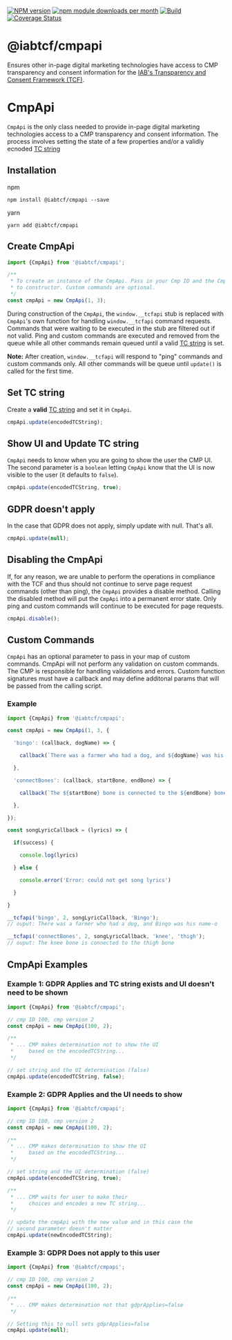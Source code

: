 [![NPM version](https://img.shields.io/npm/v/@iabtcf/cmpapi.svg?style=flat-square)](https://www.npmjs.com/package/@iabtcf/cmpapi)
[![npm module downloads per month](http://img.shields.io/npm/dm/@iabtcf/cmpapi.svg?style=flat)](https://www.npmjs.org/package/@iabtcf/cmpapi)
[![Build](https://travis-ci.org/chrispaterson/iabtcf.svg?branch=master)](https://travis-ci.org/chrispaterson/iabtcf)
[![Coverage Status](https://coveralls.io/repos/github/chrispaterson/iabtcf/badge.svg?branch=master)](https://coveralls.io/github/chrispaterson/iabtcf?branch=master)

# @iabtcf/cmpapi

Ensures other in-page digital marketing technologies have access to CMP transparency and consent information for the [IAB's Transparency and Consent Framework (TCF)](https://github.com/InteractiveAdvertisingBureau/GDPR-Transparency-and-Consent-Framework).

# CmpApi

`CmpApi` is the only class needed to provide in-page digital marketing technologies access to a CMP transparency and consent information.
The process involves setting the state of a few properties and/or a validly ecnoded [TC string](https://github.com/InteractiveAdvertisingBureau/GDPR-Transparency-and-Consent-Framework/blob/master/TCFv2/IAB%20Tech%20Lab%20-%20Consent%20string%20and%20vendor%20list%20formats%20v2.md#about-the-transparency--consent-string-tc-string)

## Installation

npm
```
npm install @iabtcf/cmpapi --save
```

yarn
```
yarn add @iabtcf/cmpapi
```



## Create CmpApi

````javascript
import {CmpApi} from '@iabtcf/cmpapi';

/**
 * To create an instance of the CmpApi. Pass in your Cmp ID and the Cmp Version
 * to constructor. Custom commands are optional.
 */
const cmpApi = new CmpApi(1, 3);
````

During construction of the `CmpApi`, the `window.__tcfapi` stub is replaced with `CmpApi`'s own function
for handling `window.__tcfapi` command requests. Commands that were waiting to be executed in the stub are
filtered out if not valid. Ping and custom commands are executed and removed from the queue while
all other commands remain queued until a valid [TC string](https://github.com/InteractiveAdvertisingBureau/GDPR-Transparency-and-Consent-Framework/blob/master/TCFv2/IAB%20Tech%20Lab%20-%20Consent%20string%20and%20vendor%20list%20formats%20v2.md#about-the-transparency--consent-string-tc-string) is set.

**Note:** After creation, `window.__tcfapi` will respond to "ping" commands and custom commands only. All other commands
will be queue until `update()` is called for the first time.

## Set TC string
Create a **valid** [TC string](https://www.iabtcf.com/api/core/classes/tcmodel.html) and set it in `CmpApi`.

````javascript
cmpApi.update(encodedTCString);
````

## Show UI and Update TC string
`CmpApi` needs to know when you are going to show the user the CMP UI. The second parameter is a `boolean` letting `CmpApi` know that the UI is now visible to the user (it defaults to `false`).

````javascript
cmpApi.update(encodedTCString, true);
````

## GDPR doesn't apply
In the case that GDPR does not apply, simply update with null. That's all.

````javascript
cmpApi.update(null);
````

## Disabling the CmpApi
If, for any reason, we are unable to perform the operations in compliance with
the TCF and thus should not continue to serve page request commands (other than ping),
the `CmpApi` provides a disable method. Calling the disabled method will put the `CmpApi`
into a permanent error state. Only ping and custom commands will continue to be executed
for page requests.

````javascript
cmpApi.disable();
````

## Custom Commands
`CmpApi` has an optional parameter to pass in your map of custom commands.
CmpApi will not perform any validation on custom commands. The CMP is responsible for handling validations and errors. Custom function signatures
must have a callback and may define additonal params that will be passed from the calling script.

### Example
````javascript
import {CmpApi} from '@iabtcf/cmpapi';

const cmpApi = new CmpApi(1, 3, {

  'bingo': (callback, dogName) => {

    callback(`There was a farmer who had a dog, and ${dogName} was his name-o`);

  },

  'connectBones': (callback, startBone, endBone) => {

    callback(`The ${startBone} bone is connected to the ${endBone} bone.`);

  },

});

const songLyricCallback = (lyrics) => {

  if(success) {

    console.log(lyrics)

  } else {

    console.error('Error: could not get song lyrics')

  }

}

__tcfapi('bingo', 2, songLyricCallback, 'Bingo');
// ouput: There was a farmer who had a dog, and Bingo was his name-o

__tcfapi('connectBones', 2, songLyricCallback, 'knee', 'thigh');
// ouput: The knee bone is connected to the thigh bone
````

## CmpApi Examples

### Example 1: GDPR Applies and TC string exists and UI doesn't need to be shown

````javascript
import {CmpApi} from '@iabtcf/cmpapi';

// cmp ID 100, cmp version 2
const cmpApi = new CmpApi(100, 2);

/**
 * ... CMP makes determination not to show the UI
 *     based on the encodedTCString...
 */

// set string and the UI determination (false)
cmpApi.update(encodedTCString, false);

````

### Example 2: GDPR Applies and the UI needs to show

````javascript
import {CmpApi} from '@iabtcf/cmpapi';

// cmp ID 100, cmp version 2
const cmpApi = new CmpApi(100, 2);

/**
 * ... CMP makes determination to show the UI
 *     based on the encodedTCString...
 */

// set string and the UI determination (false)
cmpApi.update(encodedTCString, true);

/**
 * ... CMP waits for user to make their
 *     choices and encodes a new TC string...
 */

// update the cmpApi with the new value and in this case the
// second parameter doesn't matter
cmpApi.update(newEncodedTCString);

````

### Example 3: GDPR Does not apply to this user

````javascript
import {CmpApi} from '@iabtcf/cmpapi';

// cmp ID 100, cmp version 2
const cmpApi = new CmpApi(100, 2);

/**
 * ... CMP makes determination not that gdprApplies=false
 */

// Setting this to null sets gdprApplies=false
cmpApi.update(null);

````
